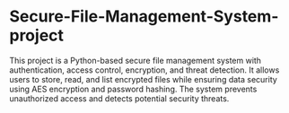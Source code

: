 # Secure-File-Management-System-project
This project is a Python-based secure file management system with authentication, access control, encryption, and threat detection. It allows users to store, read, and list encrypted files while ensuring data security using AES encryption and password hashing. The system prevents unauthorized access and detects potential security threats.
